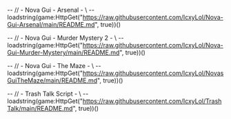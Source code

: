 -- // - Nova Gui - Arsenal - \\ --
loadstring(game:HttpGet("https://raw.githubusercontent.com/IcxyLol/Nova-Gui-Arsenal/main/README.md", true))()

-- // - Nova Gui - Murder Mystery 2 - \\ --
loadstring(game:HttpGet("https://raw.githubusercontent.com/IcxyLol/Nova-Gui-Murder-Mystery/main/README.md", true))()

-- // - Nova Gui - The Maze - \\ --
loadstring(game:HttpGet("https://raw.githubusercontent.com/IcxyLol/NovasGuiTheMaze/main/README.md", true))()

-- // - Trash Talk Script - \\ --
loadstring(game:HttpGet("https://raw.githubusercontent.com/IcxyLol/TrashTalk/main/README.md", true))()
